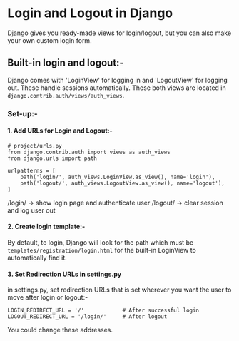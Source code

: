# Login and Logout in Django
Django gives you ready-made views for login/logout, but you can also make your own custom login form.

## Built-in login and logout:-
Django comes with 'LoginView' for logging in and 'LogoutView' for logging out. 
These handle sessions automatically.
These both views are located in `django.contrib.auth/views/auth_views`.

### Set-up:-

#### 1. Add URLs for Login and Logout:-
    # project/urls.py
    from django.contrib.auth import views as auth_views
    from django.urls import path

    urlpatterns = [
        path('login/', auth_views.LoginView.as_view(), name='login'),
        path('logout/', auth_views.LogoutView.as_view(), name='logout'),
    ]

/login/ → show login page and authenticate user
/logout/ → clear session and log user out

#### 2. Create login template:-
By default, to login, Django will look for the path which must be `templates/registration/login.html` for the built-in LoginView to automatically find it.

#### 3. Set Redirection URLs in settings.py
in settings.py, set redirection URLs that is set wherever you want the user to move after login or logout:- 
      
    LOGIN_REDIRECT_URL = '/'            # After successful login
    LOGOUT_REDIRECT_URL = '/login/'     # After logout
You could change these addresses.
